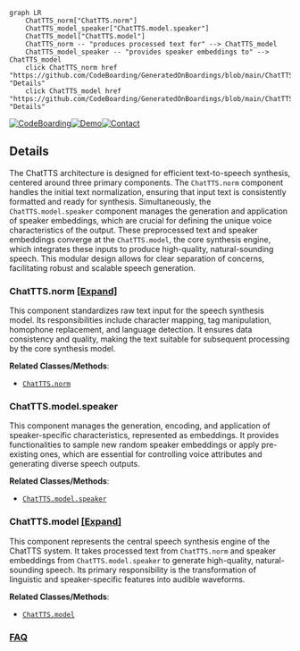 ```mermaid
graph LR
    ChatTTS_norm["ChatTTS.norm"]
    ChatTTS_model_speaker["ChatTTS.model.speaker"]
    ChatTTS_model["ChatTTS.model"]
    ChatTTS_norm -- "produces processed text for" --> ChatTTS_model
    ChatTTS_model_speaker -- "provides speaker embeddings to" --> ChatTTS_model
    click ChatTTS_norm href "https://github.com/CodeBoarding/GeneratedOnBoardings/blob/main/ChatTTS/ChatTTS_norm.md" "Details"
    click ChatTTS_model href "https://github.com/CodeBoarding/GeneratedOnBoardings/blob/main/ChatTTS/ChatTTS_model.md" "Details"
```

[![CodeBoarding](https://img.shields.io/badge/Generated%20by-CodeBoarding-9cf?style=flat-square)](https://github.com/CodeBoarding/CodeBoarding)[![Demo](https://img.shields.io/badge/Try%20our-Demo-blue?style=flat-square)](https://www.codeboarding.org/demo)[![Contact](https://img.shields.io/badge/Contact%20us%20-%20contact@codeboarding.org-lightgrey?style=flat-square)](mailto:contact@codeboarding.org)

## Details

The ChatTTS architecture is designed for efficient text-to-speech synthesis, centered around three primary components. The `ChatTTS.norm` component handles the initial text normalization, ensuring that input text is consistently formatted and ready for synthesis. Simultaneously, the `ChatTTS.model.speaker` component manages the generation and application of speaker embeddings, which are crucial for defining the unique voice characteristics of the output. These preprocessed text and speaker embeddings converge at the `ChatTTS.model`, the core synthesis engine, which integrates these inputs to produce high-quality, natural-sounding speech. This modular design allows for clear separation of concerns, facilitating robust and scalable speech generation.

### ChatTTS.norm [[Expand]](./ChatTTS_norm.md)
This component standardizes raw text input for the speech synthesis model. Its responsibilities include character mapping, tag manipulation, homophone replacement, and language detection. It ensures data consistency and quality, making the text suitable for subsequent processing by the core synthesis model.


**Related Classes/Methods**:

- <a href="git@github.com:2noise/ChatTTS.git/blob/main/temp/66139c40963e46aca2622f4704dac99e/ChatTTS/norm.py" target="_blank" rel="noopener noreferrer">`ChatTTS.norm`</a>


### ChatTTS.model.speaker
This component manages the generation, encoding, and application of speaker-specific characteristics, represented as embeddings. It provides functionalities to sample new random speaker embeddings or apply pre-existing ones, which are essential for controlling voice attributes and generating diverse speech outputs.


**Related Classes/Methods**:

- <a href="git@github.com:2noise/ChatTTS.git/blob/main/temp/66139c40963e46aca2622f4704dac99e/ChatTTS/model/speaker.py" target="_blank" rel="noopener noreferrer">`ChatTTS.model.speaker`</a>


### ChatTTS.model [[Expand]](./ChatTTS_model.md)
This component represents the central speech synthesis engine of the ChatTTS system. It takes processed text from `ChatTTS.norm` and speaker embeddings from `ChatTTS.model.speaker` to generate high-quality, natural-sounding speech. Its primary responsibility is the transformation of linguistic and speaker-specific features into audible waveforms.


**Related Classes/Methods**:

- <a href="git@github.com:2noise/ChatTTS.git/blob/main/temp/66139c40963e46aca2622f4704dac99e/ChatTTS/model" target="_blank" rel="noopener noreferrer">`ChatTTS.model`</a>




### [FAQ](https://github.com/CodeBoarding/GeneratedOnBoardings/tree/main?tab=readme-ov-file#faq)